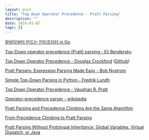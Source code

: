 ```yaml
---
layout: post
title: "Top Down Operator Precedence - Pratt Parsing"
description: ""
date: 2024-01-07
tags: []
---
```


<a href="https://www.yes24.com/Product/Goods/103157156">밑바닥부터 만드는 인터프리터 in Go</a>

<a href="https://eli.thegreenplace.net/2010/01/02/top-down-operator-precedence-parsing">Top-Down operator precedence (Pratt) parsing - Eli Bendersky</a>

<a href="https://crockford.com/javascript/tdop/tdop.html">Top Down Operator Precedence - Douglas Crockford</a> (<a href="https://github.com/douglascrockford/TDOP">Github</a>)

<a href="https://journal.stuffwithstuff.com/2011/03/19/pratt-parsers-expression-parsing-made-easy/">Pratt Parsers: Expression Parsing Made Easy - Bob Nystrom</a>

<a href="https://11l-lang.org/archive/simple-top-down-parsing/">Simple Top-Down Parsing in Python - Fredrik Lundh</a>

<a href="https://tdop.github.io/">Top Down Operator Precedence - Vaughan R. Pratt</a>

<a href="https://en.wikipedia.org/wiki/Operator-precedence_parser">Operator-precedence parser - wikipedia</a>

<a href="https://www.oilshell.org/blog/2016/11/01.html">Pratt Parsing and Precedence Climbing Are the Same Algorithm</a>

<a href="https://www.engr.mun.ca/~theo/Misc/pratt_parsing.htm">From Precedence Climbing to Pratt Parsing</a>

<a href="https://www.oilshell.org/blog/2016/11/03.html">Pratt Parsing Without Prototypal Inheritance, Global Variables, Virtual Dispatch, or Java</a>
